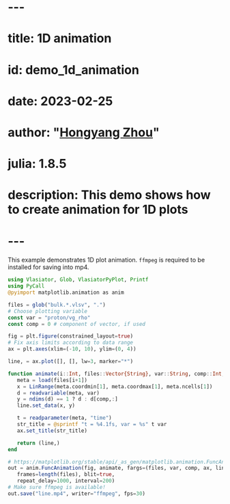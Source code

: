 # ---
# title: 1D animation
# id: demo_1d_animation
# date: 2023-02-25
# author: "[Hongyang Zhou](https://github.com/henry2004y)"
# julia: 1.8.5
# description: This demo shows how to create animation for 1D plots
# ---

This example demonstrates 1D plot animation. `ffmpeg` is required to be installed for saving into mp4.
```julia
using Vlasiator, Glob, VlasiatorPyPlot, Printf
using PyCall
@pyimport matplotlib.animation as anim

files = glob("bulk.*.vlsv", ".")
# Choose plotting variable
const var = "proton/vg_rho"
const comp = 0 # component of vector, if used

fig = plt.figure(constrained_layout=true)
# Fix axis limits according to data range
ax = plt.axes(xlim=(-10, 10), ylim=(0, 4))

line, = ax.plot([], [], lw=3, marker="*")

function animate(i::Int, files::Vector{String}, var::String, comp::Int, ax, line)
   meta = load(files[i+1])
   x = LinRange(meta.coordmin[1], meta.coordmax[1], meta.ncells[1])
   d = readvariable(meta, var)
   y = ndims(d) == 1 ? d : d[comp,:]
   line.set_data(x, y)

   t = readparameter(meta, "time")
   str_title = @sprintf "t = %4.1fs, var = %s" t var
   ax.set_title(str_title)

   return (line,)
end

# https://matplotlib.org/stable/api/_as_gen/matplotlib.animation.FuncAnimation.html
out = anim.FuncAnimation(fig, animate, fargs=(files, var, comp, ax, line),
   frames=length(files), blit=true,
   repeat_delay=1000, interval=200)
# Make sure ffmpeg is available!
out.save("line.mp4", writer="ffmpeg", fps=30)
```